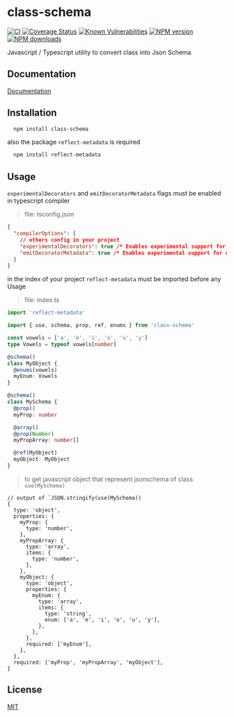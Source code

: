 # class-schema

[![CI](https://github.com/GiovanniCardamone/class-schema/actions/workflows/npm-ci.yml/badge.svg)](https://github.com/GiovanniCardamone/class-schema/actions/workflows/npm-ci.yml)
[![Coverage Status](https://coveralls.io/repos/github/GiovanniCardamone/class-schema/badge.svg?branch=main)](https://coveralls.io/github/GiovanniCardamone/class-schema?branch=main)
[![Known Vulnerabilities](https://snyk.io/test/github/GiovanniCardamone/class-schema/badge.svg)](https://snyk.io/test/github/GiovanniCardamone/class-schema)
[![NPM version](https://img.shields.io/npm/v/class-schema.svg?style=plastic)](https://www.npmjs.com/package/class-schema)
[![NPM downloads](https://img.shields.io/npm/dm/class-schema.svg?style=plastic)](https://www.npmjs.com/package/class-schema)

Javascript / Typescript utility to convert class into Json Schema

## Documentation

[Documentation](https://giovannicardam.one/class-schema)

## Installation

```bash
  npm install class-schema
```

also the package `reflect-metadata` is required

```bash
  npm install reflect-metadata
```

## Usage

`experimentalDecorators` and `emitDecoratorMetadata` flags must be enabled in typescript compiler

> file: tsconfig.json

```json
{
  "compilerOptions": {
    // others config in your project
    "experimentalDecorators": true /* Enables experimental support for ES7 decorators. */,
    "emitDecoratorMetadata": true /* Enables experimental support for emitting type metadata for decorators. */
  }
}
```

in the index of your project `reflect-metadata` must be imported before any Usage

> file: index.ts

```typescript
import 'reflect-metadata'
```

```typescript
import { use, schema, prop, ref, enums } from 'class-schema'

const vowels = ['a', 'e', 'i', 'o', 'u', 'y']
type Vowels = typeof vowels[number]

@schema()
class MyObject {
  @enums(vowels)
  myEnum: Vowels
}

@schema()
class MySchema {
  @prop()
  myProp: number

  @array()
  @prop(Number)
  myPropArray: number[]

  @ref(MyObject)
  myObject: MyObject
}
```

> to get javascript object that represent jsonschema of class `use(MySchema)`

```json5
// output of `JSON.stringify(use(MySchema))
{
  type: 'object',
  properties: {
    myProp: {
      type: 'number',
    },
    myPropArray: {
      type: 'array',
      items: {
        type: 'number',
      },
    },
    myObject: {
      type: 'object',
      properties: {
        myEnum: {
          type: 'array',
          items: {
            type: 'string',
            enum: ['a', 'e', 'i', 'o', 'u', 'y'],
          },
        },
      },
      required: ['myEnum'],
    },
  },
  required: ['myProp', 'myPropArray', 'myObject'],
}
```

## License

[MIT](https://github.com/GiovanniCardamone/class-schema/blob/main/LICENSE)
